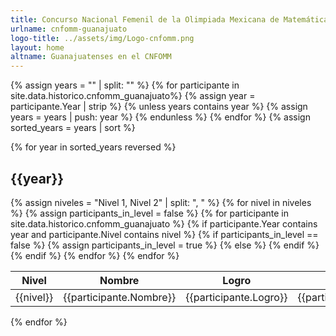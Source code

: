 ```yaml
---
title: Concurso Nacional Femenil de la Olimpiada Mexicana de Matemáticas
urlname: cnfomm-guanajuato
logo-title: ../assets/img/Logo-cnfomm.png
layout: home
altname: Guanajuatenses en el CNFOMM
---
```

<!-- Ésta es, por ahora, la mejor manera de hacer esto, porque los equipos de la Femenil son un desmadre que no puede ser formateadas como yaml's (como con las otras páginas). Si se te ocurre algo mejor, inténtalo. - Joshua -->
  {% assign years = "" | split: "" %}
  {% for participante in site.data.historico.cnfomm_guanajuato%}
    {% assign year = participante.Year | strip %}
    {% unless years contains year %}
      {% assign years = years | push: year %}
    {% endunless %}
  {% endfor %}
  {% assign sorted_years = years | sort %}

  <div class= "row">
  {% for year in sorted_years reversed %}
  <h2 class="text-center">{{year}}</h2>
  <table class="table table-dark table-hover">
    <thead>
      <tr>
        <th scope="col">Nivel</th>
        <th scope="col">Nombre</th>
        <th scope="col">Logro</th>
        <th scope="col">Logro en equipo</th>
      </tr>
    </thead>
    <tbody>
      {% assign niveles = "Nivel 1, Nivel 2" | split: ", " %}
      {% for nivel in niveles %}
        {% assign participants_in_level = false %}
        {% for participante in site.data.historico.cnfomm_guanajuato %}
          {% if participante.Year contains year and participante.Nivel contains nivel %}
            {% if participants_in_level == false %}
              <tr>
                <td rowspan="3" class= "align-middle text-center">{{nivel}}</td>
                {% assign participants_in_level = true %}
            {% else %}
              <tr>
            {% endif %}
            <td>{{participante.Nombre}}</td>
            <td>{{participante.Logro}}</td>
            <td>{{participante.Logro_en_equipo}}</td>
          </tr>
          {% endif %}
        {% endfor %}
      {% endfor %}
    </tbody>
  </table>
  {% endfor %}
</div>